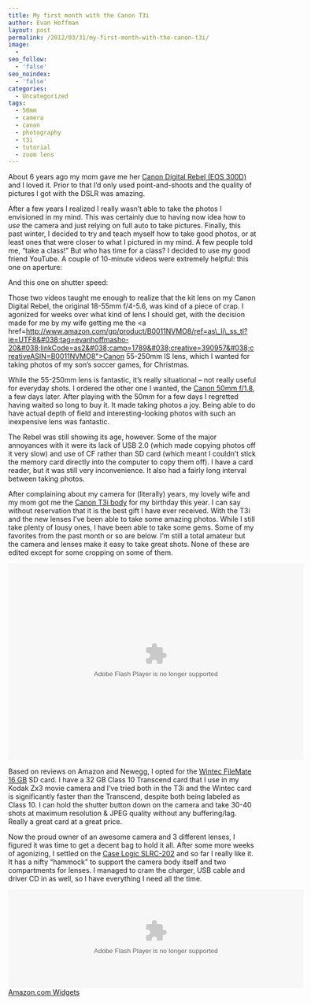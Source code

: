 ```yaml
---
title: My first month with the Canon T3i
author: Evan Hoffman
layout: post
permalink: /2012/03/31/my-first-month-with-the-canon-t3i/
image:
  - 
seo_follow:
  - 'false'
seo_noindex:
  - 'false'
categories:
  - Uncategorized
tags:
  - 50mm
  - camera
  - canon
  - photography
  - t3i
  - tutorial
  - zoom lens
---
```

About 6 years ago my mom gave me her <a href="http://www.dpreview.com/reviews/canoneos300d" onclick="_gaq.push(['_trackEvent', 'outbound-article', 'http://www.dpreview.com/reviews/canoneos300d', 'Canon Digital Rebel (EOS 300D)']);" >Canon Digital Rebel (EOS 300D)</a> and I loved it. Prior to that I&#8217;d only used point-and-shoots and the quality of pictures I got with the DSLR was amazing.  
<!--more-->

  
After a few years I realized I really wasn&#8217;t able to take the photos I envisioned in my mind. This was certainly due to having now idea how to *use* the camera and just relying on full auto to take pictures. Finally, this past winter, I decided to try and teach myself how to take good photos, or at least ones that were closer to what I pictured in my mind. A few people told me, &#8220;take a class!&#8221; But who has time for a class? I decided to use my good friend YouTube. A couple of 10-minute videos were extremely helpful: this one on aperture:

<div align="center">
</div>

And this one on shutter speed:

<div align="center">
</div>

Those two videos taught me enough to realize that the kit lens on my Canon Digital Rebel, the original 18-55mm f/4-5.6, was kind of a piece of crap. I agonized for weeks over what kind of lens I should get, with the decision made for me by my wife getting me the <a href=http://www.amazon.com/gp/product/B0011NVMO8/ref=as\_li\_ss_tl?ie=UTF8&#038;tag=evanhoffmasho-20&#038;linkCode=as2&#038;camp=1789&#038;creative=390957&#038;creativeASIN=B0011NVMO8">Canon 55-250mm IS lens</a>, which I wanted for taking photos of my son&#8217;s soccer games, for Christmas. 

While the 55-250mm lens is fantastic, it&#8217;s really situational &#8211; not really useful for everyday shots. I ordered the other one I wanted, the <a href="http://www.amazon.com/Canon-50mm-1-8-Camera-Lens/dp/B00007E7JU?tag=evanhoffmasho-20" onclick="_gaq.push(['_trackEvent', 'outbound-article', 'http://www.amazon.com/Canon-50mm-1-8-Camera-Lens/dp/B00007E7JU?tag=evanhoffmasho-20', 'Canon 50mm f/1.8']);" >Canon 50mm f/1.8</a>, a few days later. After playing with the 50mm for a few days I regretted having waited so long to buy it. It made taking photos a joy. Being able to do have actual depth of field and interesting-looking photos with such an inexpensive lens was fantastic.

The Rebel was still showing its age, however. Some of the major annoyances with it were its lack of USB 2.0 (which made copying photos off it very slow) and use of CF rather than SD card (which meant I couldn&#8217;t stick the memory card directly into the computer to copy them off). I have a card reader, but it was still very inconvenience. It also had a fairly long interval between taking photos.

After complaining about my camera for (literally) years, my lovely wife and my mom got me the <a href="http://www.amazon.com/Canon-T3i-Processor-Vari-Angle-Body/dp/B004M170YC?tag=evanhoffmasho-20" onclick="_gaq.push(['_trackEvent', 'outbound-article', 'http://www.amazon.com/Canon-T3i-Processor-Vari-Angle-Body/dp/B004M170YC?tag=evanhoffmasho-20', 'Canon T3i body']);" >Canon T3i body</a> for my birthday this year. I can say without reservation that it is the best gift I have ever received. With the T3i and the new lenses I&#8217;ve been able to take some amazing photos. While I still take plenty of lousy ones, I have been able to take some gems. Some of my favorites from the past month or so are below. I&#8217;m still a total amateur but the camera and lenses make it easy to take great shots. None of these are edited except for some cropping on some of them.

<embed type="application/x-shockwave-flash" src="https://picasaweb.google.com/s/c/bin/slideshow.swf" width="600" height="400" flashvars="host=picasaweb.google.com&#038;hl=en_US&#038;feat=flashalbum&#038;RGB=0x000000&#038;feed=https%3A%2F%2Fpicasaweb.google.com%2Fdata%2Ffeed%2Fapi%2Fuser%2Fevandhoffman%2Falbumid%2F5726082143924222785%3Falt%3Drss%26kind%3Dphoto%26hl%3Den_US" pluginspage="http://www.macromedia.com/go/getflashplayer">
</embed>

Based on reviews on Amazon and Newegg, I opted for the <a href="http://www.amazon.com/Wintec-Filemate-Professional-Secure-Digital/dp/B0046TDJJK?tag=evanhoffmasho-20" onclick="_gaq.push(['_trackEvent', 'outbound-article', 'http://www.amazon.com/Wintec-Filemate-Professional-Secure-Digital/dp/B0046TDJJK?tag=evanhoffmasho-20', 'Wintec FileMate 16 GB']);" >Wintec FileMate 16 GB</a> SD card. I have a 32 GB Class 10 Transcend card that I use in my Kodak Zx3 movie camera and I&#8217;ve tried both in the T3i and the Wintec card is significantly faster than the Transcend, despite both being labeled as Class 10. I can hold the shutter button down on the camera and take 30-40 shots at maximum resolution &#038; JPEG quality without any buffering/lag. Really a great card at a great price.

Now the proud owner of an awesome camera and 3 different lenses, I figured it was time to get a decent bag to hold it all. After some more weeks of agonizing, I settled on the <a href="http://www.amazon.com/Case-Logic-SLRC-202-Medium-Camera/dp/B001TZWNF0?tag=evanhoffmasho-20" onclick="_gaq.push(['_trackEvent', 'outbound-article', 'http://www.amazon.com/Case-Logic-SLRC-202-Medium-Camera/dp/B001TZWNF0?tag=evanhoffmasho-20', 'Case Logic SLRC-202']);" >Case Logic SLRC-202</a> and so far I really like it. It has a nifty &#8220;hammock&#8221; to support the camera body itself and two compartments for lenses. I managed to cram the charger, USB cable and driver CD in as well, so I have everything I need all the time. 

<OBJECT classid="clsid:D27CDB6E-AE6D-11cf-96B8-444553540000" codebase="http://fpdownload.macromedia.com/get/flashplayer/current/swflash.cab" id="Player_303099ac-04f5-44f1-a5bf-19d3d7fc0c5a"  WIDTH="600px" HEIGHT="200px">
  <PARAM NAME="movie" VALUE="http://ws.amazon.com/widgets/q?rt=tf_cw&#038;ServiceVersion=20070822&#038;MarketPlace=US&#038;ID=V20070822%2FUS%2Fevanhoffmasho-20%2F8010%2F303099ac-04f5-44f1-a5bf-19d3d7fc0c5a&#038;Operation=GetDisplayTemplate" />
  
  <PARAM NAME="quality" VALUE="high" />
  
  <PARAM NAME="bgcolor" VALUE="#FFFFFF" />
  
  <PARAM NAME="allowscriptaccess" VALUE="always" />
  
  <embed src="http://ws.amazon.com/widgets/q?rt=tf_cw&#038;ServiceVersion=20070822&#038;MarketPlace=US&#038;ID=V20070822%2FUS%2Fevanhoffmasho-20%2F8010%2F303099ac-04f5-44f1-a5bf-19d3d7fc0c5a&#038;Operation=GetDisplayTemplate" id="Player_303099ac-04f5-44f1-a5bf-19d3d7fc0c5a" quality="high" bgcolor="#ffffff" name="Player_303099ac-04f5-44f1-a5bf-19d3d7fc0c5a" allowscriptaccess="always"  type="application/x-shockwave-flash" align="middle" height="200px" width="600px">
  </embed>
</OBJECT>

<NOSCRIPT>
  <a href="http://ws.amazon.com/widgets/q?rt=tf_cw&#038;ServiceVersion=20070822&#038;MarketPlace=US&#038;ID=V20070822%2FUS%2Fevanhoffmasho-20%2F8010%2F303099ac-04f5-44f1-a5bf-19d3d7fc0c5a&#038;Operation=NoScript" onclick="_gaq.push(['_trackEvent', 'outbound-article', 'http://ws.amazon.com/widgets/q?rt=tf_cw&ServiceVersion=20070822&MarketPlace=US&ID=V20070822%2FUS%2Fevanhoffmasho-20%2F8010%2F303099ac-04f5-44f1-a5bf-19d3d7fc0c5a&Operation=NoScript', 'Amazon.com Widgets']);" >Amazon.com Widgets</a>
</NOSCRIPT>